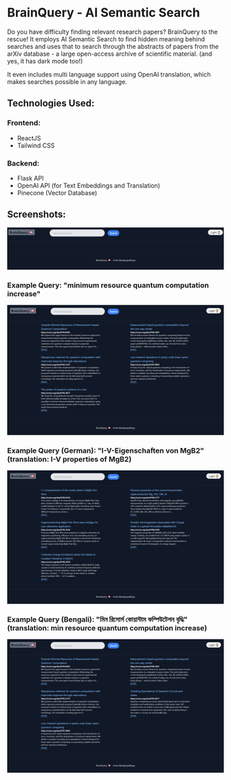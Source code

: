 # BrainQuery - AI Semantic Search
Do you have difficulty finding relevant research papers? BrainQuery to the rescue! It employs AI Semantic Search to find hidden meaning behind searches and uses that to search through the abstracts of papers from the arXiv database - a large open-access archive of scientific material. (and yes, it has dark mode too!)

It even includes multi language support using OpenAI translation, which makes searches possible in any language.
## Technologies Used:

### Frontend:
- ReactJS
- Tailwind CSS

### Backend:
- Flask API
- OpenAI API (for Text Embeddings and Translation)
- Pinecone (Vector Database)

## Screenshots:
![Dark page](/images/dark.jpg?raw=true "Dark Page")

### Example Query: "minimum resource quantum computation increase"
![Query1](/images/query1.png?raw=true "Query1")

### Example Query (German): "I-V-Eigenschaften von MgB2" (translation: I-V properties of MgB2)
![Query2](/images/query2.png?raw=true "Query2")

### Example Query (Bengali): "মিন রিসোর্স কোয়ান্টাম কম্পিউটেশন বৃদ্ধি" (translation: min resource quantum computation increase)
![Query3](/images/query3.png?raw=true "Query3")